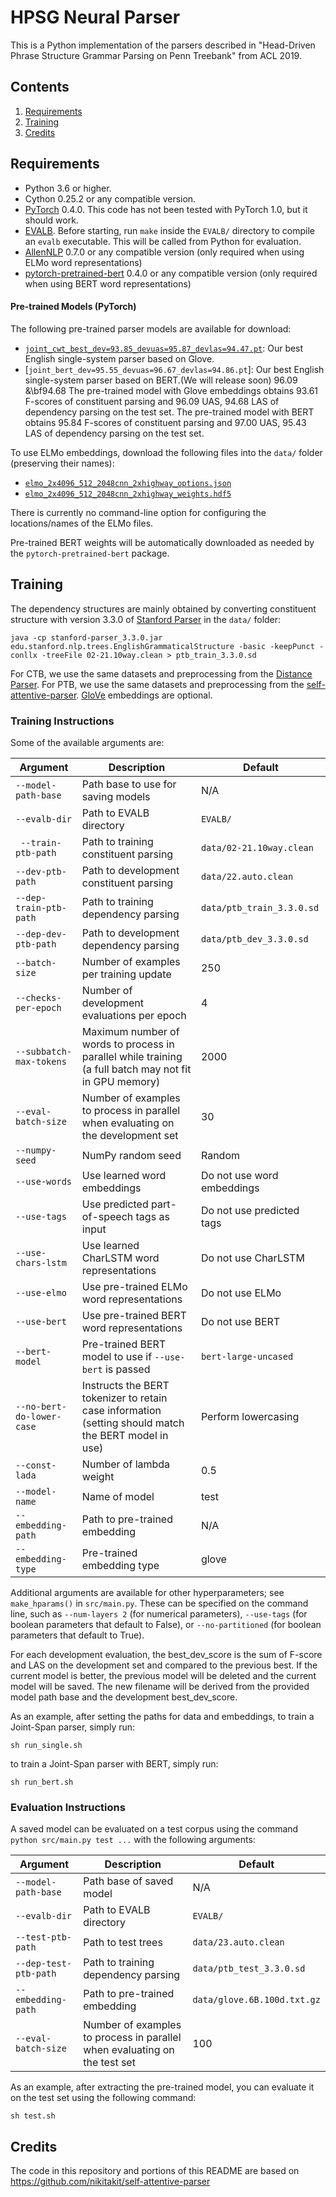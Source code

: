 # HPSG Neural Parser

This is a Python implementation of the parsers described in "Head-Driven Phrase Structure Grammar Parsing on Penn Treebank" from ACL 2019.

## Contents
1. [Requirements](#Requirements)
2. [Training](#training)
3. [Credits](#credits)

## Requirements

* Python 3.6 or higher.
* Cython 0.25.2 or any compatible version.
* [PyTorch](http://pytorch.org/) 0.4.0. This code has not been tested with PyTorch 1.0, but it should work.
* [EVALB](http://nlp.cs.nyu.edu/evalb/). Before starting, run `make` inside the `EVALB/` directory to compile an `evalb` executable. This will be called from Python for evaluation. 
* [AllenNLP](http://allennlp.org/) 0.7.0 or any compatible version (only required when using ELMo word representations)
* [pytorch-pretrained-bert](https://github.com/huggingface/pytorch-pretrained-BERT) 0.4.0 or any compatible version (only required when using BERT word representations)

#### Pre-trained Models (PyTorch)

The following pre-trained parser models are available for download:
* [`joint_cwt_best_dev=93.85_devuas=95.87_devlas=94.47.pt`](https://drive.google.com/open?id=1FfEsMrA309lsEuKC5tsCwtX-mFZUl2rv): 
Our best English single-system parser based on Glove.
* [`joint_bert_dev=95.55_devuas=96.67_devlas=94.86.pt`]:
Our best English single-system parser based on BERT.(We will release soon)
96.09 &\bf94.68
The pre-trained model with Glove embeddings obtains 93.61 F-scores of constituent parsing and 96.09 UAS, 94.68 LAS of dependency parsing on the test set. 
The pre-trained model with BERT obtains 95.84 F-scores of constituent parsing and 97.00 UAS, 95.43 LAS of dependency parsing on the test set. 

To use ELMo embeddings, download the following files into the `data/` folder (preserving their names):

* [`elmo_2x4096_512_2048cnn_2xhighway_options.json`](https://s3-us-west-2.amazonaws.com/allennlp/models/elmo/2x4096_512_2048cnn_2xhighway/elmo_2x4096_512_2048cnn_2xhighway_options.json)
* [`elmo_2x4096_512_2048cnn_2xhighway_weights.hdf5`](https://s3-us-west-2.amazonaws.com/allennlp/models/elmo/2x4096_512_2048cnn_2xhighway/elmo_2x4096_512_2048cnn_2xhighway_weights.hdf5)

There is currently no command-line option for configuring the locations/names of the ELMo files.

Pre-trained BERT weights will be automatically downloaded as needed by the `pytorch-pretrained-bert` package.

## Training

The dependency structures are mainly obtained by converting constituent structure with version 3.3.0 of [Stanford Parser](http://nlp.stanford.edu/software/lex-parser.html) in the `data/` folder:

```
java -cp stanford-parser_3.3.0.jar edu.stanford.nlp.trees.EnglishGrammaticalStructure -basic -keepPunct -conllx -treeFile 02-21.10way.clean > ptb_train_3.3.0.sd
```

For CTB, we use the same datasets and preprocessing from the [Distance Parser](https://github.com/hantek/distance-parser).
For PTB, we use the same datasets and preprocessing from the [self-attentive-parser](https://github.com/hantek/distance-parser).
[GloVe](https://nlp.stanford.edu/projects/glove) embeddings are optional. 

### Training Instructions

Some of the available arguments are:

Argument | Description | Default
--- | --- | ---
`--model-path-base` | Path base to use for saving models | N/A
`--evalb-dir` |  Path to EVALB directory | `EVALB/`
` --train-ptb-path` | Path to training constituent parsing | `data/02-21.10way.clean`
`--dev-ptb-path` | Path to development constituent parsing | `data/22.auto.clean`
`--dep-train-ptb-path` | Path to training dependency parsing | `data/ptb_train_3.3.0.sd`
`--dep-dev-ptb-path` | Path to development dependency parsing | `data/ptb_dev_3.3.0.sd`
`--batch-size` | Number of examples per training update | 250
`--checks-per-epoch` | Number of development evaluations per epoch | 4
`--subbatch-max-tokens` | Maximum number of words to process in parallel while training (a full batch may not fit in GPU memory) | 2000
`--eval-batch-size` | Number of examples to process in parallel when evaluating on the development set | 30
`--numpy-seed` | NumPy random seed | Random
`--use-words` | Use learned word embeddings | Do not use word embeddings
`--use-tags` | Use predicted part-of-speech tags as input | Do not use predicted tags
`--use-chars-lstm` | Use learned CharLSTM word representations | Do not use CharLSTM
`--use-elmo` | Use pre-trained ELMo word representations | Do not use ELMo
`--use-bert` | Use pre-trained BERT word representations | Do not use BERT
`--bert-model` | Pre-trained BERT model to use if `--use-bert` is passed | `bert-large-uncased`
`--no-bert-do-lower-case` | Instructs the BERT tokenizer to retain case information (setting should match the BERT model in use) | Perform lowercasing
`--const-lada` | Number of lambda weight | 0.5
`--model-name` | Name of model | test
`--embedding-path` | Path to pre-trained embedding | N/A
`--embedding-type` | Pre-trained embedding type | glove


Additional arguments are available for other hyperparameters; see `make_hparams()` in `src/main.py`. These can be specified on the command line, such as `--num-layers 2` (for numerical parameters), `--use-tags` (for boolean parameters that default to False), or `--no-partitioned` (for boolean parameters that default to True).

For each development evaluation, the best_dev_score is the sum of F-score and LAS on the development set and compared to the previous best. If the current model is better, the previous model will be deleted and the current model will be saved. The new filename will be derived from the provided model path base and the development best_dev_score.

As an example, after setting the paths for data and embeddings,
to train a Joint-Span parser, simply run:
```
sh run_single.sh
```
to train a Joint-Span parser with BERT, simply run:
```
sh run_bert.sh
```
### Evaluation Instructions

A saved model can be evaluated on a test corpus using the command `python src/main.py test ...` with the following arguments:

Argument | Description | Default
--- | --- | ---
`--model-path-base` | Path base of saved model | N/A
`--evalb-dir` |  Path to EVALB directory | `EVALB/`
`--test-ptb-path` | Path to test trees | `data/23.auto.clean`
`--dep-test-ptb-path` | Path to training dependency parsing | `data/ptb_test_3.3.0.sd`
`--embedding-path` | Path to pre-trained embedding | `data/glove.6B.100d.txt.gz`
`--eval-batch-size` | Number of examples to process in parallel when evaluating on the test set | 100

As an example, after extracting the pre-trained model, you can evaluate it on the test set using the following command:

```
sh test.sh
```

## Credits

The code in this repository and portions of this README are based on https://github.com/nikitakit/self-attentive-parser